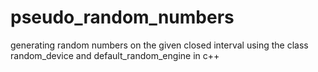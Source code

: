 # pseudo_random_numbers
generating random numbers on the given closed interval using the class random_device and default_random_engine in c++ 
